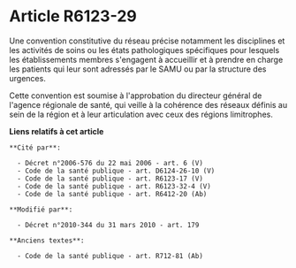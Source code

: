 # Article R6123-29

Une convention constitutive du réseau précise notamment les disciplines et les activités de soins ou les états pathologiques
spécifiques pour lesquels les établissements membres s'engagent à accueillir et à prendre en charge les patients qui leur
sont adressés par le SAMU ou par la structure des urgences.

Cette convention est soumise à l'approbation du directeur général de l'agence régionale de santé, qui veille à la cohérence
des réseaux définis au sein de la région et à leur articulation avec ceux des régions limitrophes.

**Liens relatifs à cet article**

	**Cité par**:

	  - Décret n°2006-576 du 22 mai 2006 - art. 6 (V)
	  - Code de la santé publique - art. D6124-26-10 (V)
	  - Code de la santé publique - art. R6123-17 (V)
	  - Code de la santé publique - art. R6123-32-4 (V)
	  - Code de la santé publique - art. R6412-20 (Ab)

	**Modifié par**:

	  - Décret n°2010-344 du 31 mars 2010 - art. 179

	**Anciens textes**:

	  - Code de la santé publique - art. R712-81 (Ab)
